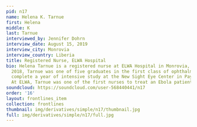 ```yaml
---
pid: n17
name: Helena K. Tarnue
first: Helena
middle: K
last: Tarnue
interviewed_by: Jennifer Dohrn
interview_date: August 15, 2019
interview_city: Monrovia
interview_country: Liberia
title: Registered Nurse, ELWA Hospital
bio: Helena Tarnue is a registered nurse at ELWA Hospital in Monrovia, Liberia. In
  2018, Tarnue was one of five graduates in the first class of ophthalmic nurses to
  complete a year of intensive study at the New Sight Eye Center in Paynesville, Liberia.
  At ELWA, Tarnue was one of the first nurses to treat an Ebola patient in Liberia.
soundcloud: https://soundcloud.com/user-568440441/n17
order: '16'
layout: frontlines_item
collection: frontlines
thumbnail: img/derivatives/simple/n17/thumbnail.jpg
full: img/derivatives/simple/n17/full.jpg
---
```

